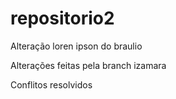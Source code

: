 # repositorio2


Alteração loren ipson do braulio

Alterações feitas pela branch izamara

Conflitos resolvidos
